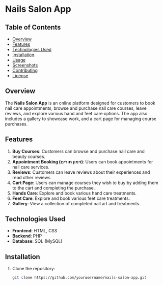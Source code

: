 # Nails Salon App

## Table of Contents
- [Overview](#overview)
- [Features](#features)
- [Technologies Used](#technologies-used)
- [Installation](#installation)
- [Usage](#usage)
- [Screenshots](#screenshots)
- [Contributing](#contributing)
- [License](#license)

## Overview

The **Nails Salon App** is an online platform designed for customers to book nail care appointments, browse and purchase nail care courses, leave reviews, and explore various hand and feet care options. The app also includes a gallery to showcase work, and a cart page for managing course purchases.

## Features

1. **Buy Courses**: Customers can browse and purchase nail care and beauty courses.
2. **Appointment Booking (זימון תורים)**: Users can book appointments for nail care services.
3. **Reviews**: Customers can leave reviews about their experiences and read other reviews.
4. **Cart Page**: Users can manage courses they wish to buy by adding them to the cart and completing the purchase.
5. **Hands Care**: Explore and book various hand care treatments.
6. **Feet Care**: Explore and book various feet care treatments.
7. **Gallery**: View a collection of completed nail art and treatments.

## Technologies Used

- **Frontend**: HTML, CSS
- **Backend**: PHP
- **Database**: SQL (MySQL)
  
## Installation

1. Clone the repository:
   ```bash
   git clone https://github.com/yourusername/nails-salon-app.git
